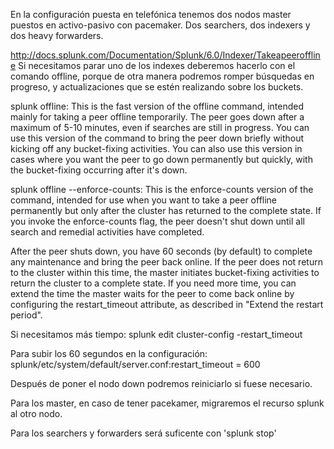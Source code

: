 En la configuración puesta en telefónica tenemos dos nodos master puestos en activo-pasivo con pacemaker.
Dos searchers, dos indexers y dos heavy forwarders.

http://docs.splunk.com/Documentation/Splunk/6.0/Indexer/Takeapeeroffline
Si necesitamos parar uno de los indexes deberemos hacerlo con el comando offline, porque de otra manera podremos romper búsquedas en progreso, y actualizaciones que se estén realizando sobre los buckets.

splunk offline: This is the fast version of the offline command, intended mainly for taking a peer offline temporarily. The peer goes down after a maximum of 5-10 minutes, even if searches are still in progress. You can use this version of the command to bring the peer down briefly without kicking off any bucket-fixing activities. You can also use this version in cases where you want the peer to go down permanently but quickly, with the bucket-fixing occurring after it's down.

splunk offline --enforce-counts: This is the enforce-counts version of the command, intended for use when you want to take a peer offline permanently but only after the cluster has returned to the complete state. If you invoke the enforce-counts flag, the peer doesn't shut down until all search and remedial activities have completed.

After the peer shuts down, you have 60 seconds (by default) to complete any maintenance and bring the peer back online. If the peer does not return to the cluster within this time, the master initiates bucket-fixing activities to return the cluster to a complete state. If you need more time, you can extend the time the master waits for the peer to come back online by configuring the restart_timeout attribute, as described in "Extend the restart period".

Si necesitamos más tiempo: splunk edit cluster-config -restart_timeout <seconds>

Para subir los 60 segundos en la configuración: splunk/etc/system/default/server.conf:restart_timeout = 600


Después de poner el nodo down podremos reiniciarlo si fuese necesario.



Para los master, en caso de tener pacekamer, migraremos el recurso splunk al otro nodo.

Para los searchers y forwarders será suficente con 'splunk stop'
